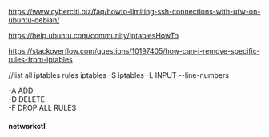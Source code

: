 https://www.cyberciti.biz/faq/howto-limiting-ssh-connections-with-ufw-on-ubuntu-debian/

https://help.ubuntu.com/community/IptablesHowTo

https://stackoverflow.com/questions/10197405/how-can-i-remove-specific-rules-from-iptables


//list all iptables rules
iptables -S
iptables -L INPUT --line-numbers  
  

-A	ADD  
-D	DELETE  
-F	DROP ALL RULES  
  

  
#### networkctl
